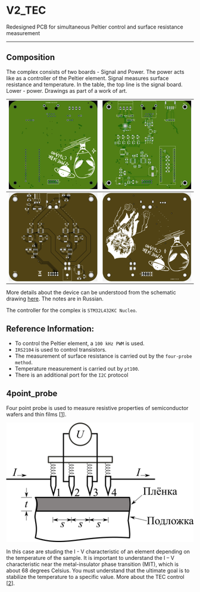 # V2_TEC
Redesigned PCB for simultaneous Peltier control and surface resistance measurement

------

## Composition
The complex consists of two boards - Signal and Power. The power acts like as a controller of the Peltier element. Signal measures surface resistance and temperature.
In the table, the top line is the signal board. Lower - power. Drawings as part of a work of art.

| ![Signal_top](https://github.com/Oerdna/V2_TEC/blob/main/jlc0K1ZDUHI9IXEbottom-4480x3200.png) | ![Signal_back](https://github.com/Oerdna/V2_TEC/blob/main/jlc0K1ZDUHI9IXEtop-4480x3200.png) |
| ------------------------------------------------------------ | ------------------------------------------------------------ |
| ![Power_top](https://github.com/Oerdna/V2_TEC/blob/main/jlcVJ30I2JIBOXVtop-4480x3200.png) | ![Power_back](https://github.com/Oerdna/V2_TEC/blob/main/jlcVJ30I2JIBOXVbottom-4480x3200.png) |

More details about the device can be understood from the schematic drawing [here](https://github.com/Oerdna/V2_TEC/blob/main/TEC2/TEC2.pdf). The notes are in Russian.

The controller for the complex is `STM32L432KC Nucleo`.

## Reference Information:
* To control the Peltier element, a `100 kHz PWM` is used.
* `IRS2104` is used to control transistors.
* The measurement of surface resistance is carried out by the `four-probe method`.
* Temperature measurement is carried out by `pt100`.
* There is an additional port for the `I2C` protocol

## 4point_probe
Four point probe is used to measure resistive properties of semiconductor wafers and thin films [[1](https://www.pveducation.org/pvcdrom/characterisation/four-point-probe-resistivity-measurements)].

![4PP](https://github.com/Oerdna/4point_probe/blob/main/img/fig_4_pp.png)

In this case are studing the I - V characteristic of an element depending on the temperature of the sample. It is important to understand the I – V characteristic near the metal-insulator phase transition (MIT), which is about 68 degrees Celsius. You must understand that the ultimate goal is to stabilize the temperature to a specific value. More about the TEC control [[2](https://www.maximintegrated.com/en/design/technical-documents/tutorials/1/1757.html)].

